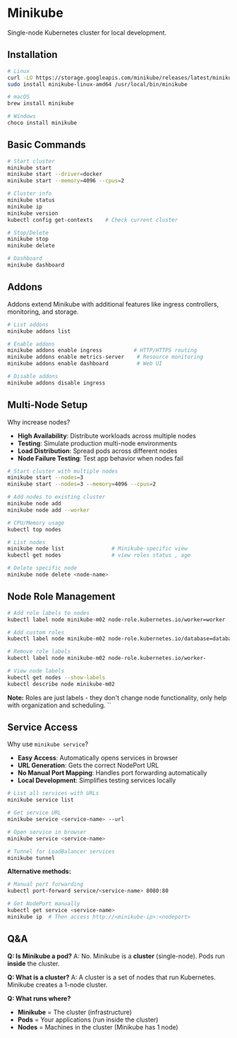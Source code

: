 # Minikube
Single-node Kubernetes cluster for local development.

## Installation

```bash
# Linux
curl -LO https://storage.googleapis.com/minikube/releases/latest/minikube-linux-amd64
sudo install minikube-linux-amd64 /usr/local/bin/minikube

# macOS
brew install minikube

# Windows
choco install minikube
```

## Basic Commands

```bash
# Start cluster
minikube start
minikube start --driver=docker
minikube start --memory=4096 --cpus=2

# Cluster info
minikube status
minikube ip
minikube version
kubectl config get-contexts    # Check current cluster

# Stop/Delete
minikube stop
minikube delete

# Dashboard
minikube dashboard
```

## Addons

Addons extend Minikube with additional features like ingress controllers, monitoring, and storage.

```bash
# List addons
minikube addons list

# Enable addons
minikube addons enable ingress          # HTTP/HTTPS routing
minikube addons enable metrics-server    # Resource monitoring
minikube addons enable dashboard         # Web UI

# Disable addons
minikube addons disable ingress
```

## Multi-Node Setup

Why increase nodes?
- **High Availability**: Distribute workloads across multiple nodes
- **Testing**: Simulate production multi-node environments
- **Load Distribution**: Spread pods across different nodes
- **Node Failure Testing**: Test app behavior when nodes fail

```bash
# Start cluster with multiple nodes
minikube start --nodes=3
minikube start --nodes=3 --memory=4096 --cpus=2

# Add nodes to existing cluster
minikube node add
minikube node add --worker

# CPU/Memory usage
kubectl top nodes 

# List nodes
minikube node list               # Minikube-specific view
kubectl get nodes                # view roles status , age

# Delete specific node
minikube node delete <node-name>
```

## Node Role Management

```bash
# Add role labels to nodes
kubectl label node minikube-m02 node-role.kubernetes.io/worker=worker

# Add custom roles
kubectl label node minikube-m02 node-role.kubernetes.io/database=database

# Remove role labels
kubectl label node minikube-m02 node-role.kubernetes.io/worker-

# View node labels
kubectl get nodes --show-labels
kubectl describe node minikube-m02
```

**Note:** Roles are just labels - they don't change node functionality, only help with organization and scheduling.
``

## Service Access

Why use `minikube service`?
- **Easy Access**: Automatically opens services in browser
- **URL Generation**: Gets the correct NodePort URL
- **No Manual Port Mapping**: Handles port forwarding automatically
- **Local Development**: Simplifies testing services locally

```bash
# List all services with URLs
minikube service list

# Get service URL
minikube service <service-name> --url

# Open service in browser
minikube service <service-name>

# Tunnel for LoadBalancer services
minikube tunnel
```

**Alternative methods:**
```bash
# Manual port forwarding
kubectl port-forward service/<service-name> 8080:80

# Get NodePort manually
kubectl get service <service-name>
minikube ip  # Then access http://<minikube-ip>:<nodeport>
```

## Q&A

**Q: Is Minikube a pod?**
A: No. Minikube is a **cluster** (single-node). Pods run **inside** the cluster.

**Q: What is a cluster?**
A: A cluster is a set of nodes that run Kubernetes. Minikube creates a 1-node cluster.

**Q: What runs where?**
- **Minikube** = The cluster (infrastructure)
- **Pods** = Your applications (run inside the cluster)
- **Nodes** = Machines in the cluster (Minikube has 1 node)